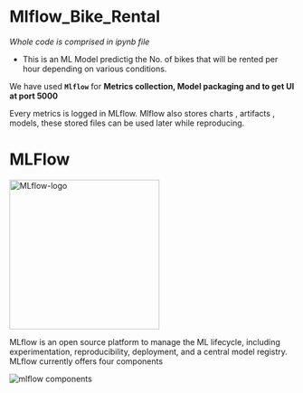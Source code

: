 # Mlflow_Bike_Rental

*Whole code is comprised in ipynb file*

* This is an ML Model predictig the No. of bikes that will be rented per hour depending on various conditions.

We have used **`Mlflow`** for **Metrics collection, Model packaging and to get UI at port 5000**

Every metrics is logged in MLflow. Mlflow also stores charts , artifacts , models, these stored files can be used later while reproducing.

# MLFlow
<img width="265" alt="MLflow-logo" src="https://user-images.githubusercontent.com/123439845/230708752-fbb31b39-0ab2-4a7e-96c3-4bf8c3b25ce4.png">


MLflow is an open source platform to manage the ML lifecycle, including experimentation, reproducibility, deployment, and a central model registry. MLflow currently offers four components

![mlflow components](https://user-images.githubusercontent.com/123439845/230708618-8a5a7134-e907-4d32-8eb8-b929edb11e47.png)





